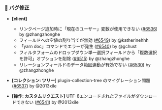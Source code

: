 ### 🐛 バグ修正

- **[client]**

  - リンクページ追加時に「現在のユーザー」変数が使用できない ([#6536](https://github.com/nocobase/nocobase/pull/6536)) by @zhangzhonghe
  - フィールドへの空値の割り当てが無効 ([#6549](https://github.com/nocobase/nocobase/pull/6549)) by @katherinehhh
  - 「yarn doc」コマンドでエラーが発生 ([#6540](https://github.com/nocobase/nocobase/pull/6540)) by @gchust
  - フィルタフォームのドロップダウン単一選択フィールドから「複数選択を許可」オプションを削除 ([#6515](https://github.com/nocobase/nocobase/pull/6515)) by @zhangzhonghe
  - リレーションフィールドのデータ範囲連動が有効でない ([#6530](https://github.com/nocobase/nocobase/pull/6530)) by @zhangzhonghe
- **[コレクション: ツリー]** plugin-collection-tree のマイグレーション問題 ([#6537](https://github.com/nocobase/nocobase/pull/6537)) by @2013xile
- **[操作: カスタムリクエスト]** UTF-8エンコードされたファイルがダウンロードできない ([#6541](https://github.com/nocobase/nocobase/pull/6541)) by @2013xile
